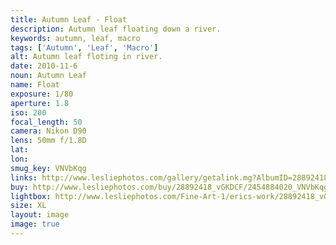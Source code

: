 ```yaml
---
title: Autumn Leaf - Float
description: Autumn leaf floating down a river.
keywords: autumn, leaf, macro
tags: ['Autumn', 'Leaf', 'Macro']
alt: Autumn leaf floting in river.
date: 2010-11-6
noun: Autumn Leaf
name: Float
exposure: 1/80
aperture: 1.8
iso: 200
focal_length: 50
camera: Nikon D90
lens: 50mm f/1.8D
lat: 
lon: 
smug_key: VNVbKqg
links: http://www.lesliephotos.com/gallery/getalink.mg?AlbumID=28892418&AlbumKey=vGKDCF&ImageID=2454884020&ImageKey=VNVbKqg&how=forum&Page=1
buy: http://www.lesliephotos.com/buy/28892418_vGKDCF/2454884020_VNVbKqg/
lightbox: http://www.lesliephotos.com/Fine-Art-1/erics-work/28892418_vGKDCF#!i=2454884020&k=VNVbKqg&lb=1&s=A
size: XL
layout: image
image: true
---
```

